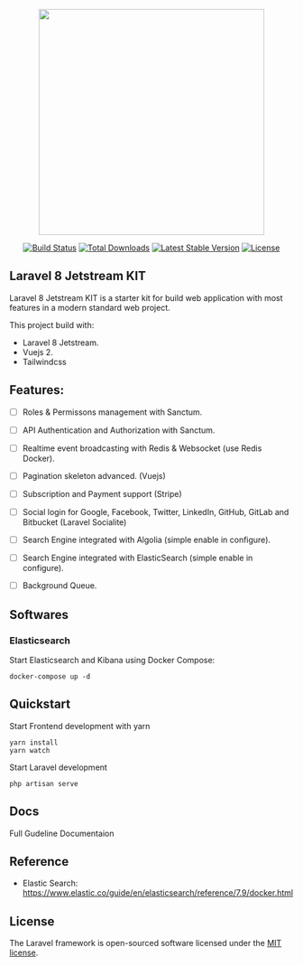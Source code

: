 <p align="center"><a href="https://laravel.com" target="_blank"><img src="https://raw.githubusercontent.com/laravel/art/master/logo-lockup/5%20SVG/2%20CMYK/1%20Full%20Color/laravel-logolockup-cmyk-red.svg" width="400"></a></p>

<p align="center">
<a href="https://travis-ci.org/laravel/framework"><img src="https://travis-ci.org/laravel/framework.svg" alt="Build Status"></a>
<a href="https://packagist.org/packages/laravel/framework"><img src="https://poser.pugx.org/laravel/framework/d/total.svg" alt="Total Downloads"></a>
<a href="https://packagist.org/packages/laravel/framework"><img src="https://poser.pugx.org/laravel/framework/v/stable.svg" alt="Latest Stable Version"></a>
<a href="https://packagist.org/packages/laravel/framework"><img src="https://poser.pugx.org/laravel/framework/license.svg" alt="License"></a>
</p>

## Laravel 8 Jetstream KIT

Laravel 8 Jetstream KIT is a starter kit for build web application with most features in a modern standard web project.

This project build with:

- Laravel 8 Jetstream.
- Vuejs 2.
- Tailwindcss

## Features:

- [ ] Roles & Permissons management with Sanctum.
- [ ] API Authentication and Authorization with Sanctum.
- [ ] Realtime event broadcasting with Redis & Websocket (use Redis Docker).
- [ ] Pagination skeleton advanced. (Vuejs)
- [ ] Subscription and Payment support (Stripe)
- [ ] Social login for Google, Facebook, Twitter, LinkedIn, GitHub, GitLab and Bitbucket (Laravel Socialite)
- [ ] Search Engine integrated with Algolia (simple enable in configure).
- [ ] Search Engine integrated with ElasticSearch (simple enable in configure).
- [ ] Background Queue.


## Softwares

### Elasticsearch

Start Elasticsearch and Kibana using Docker Compose:

```shell
docker-compose up -d
```

## Quickstart

Start Frontend development with yarn

```shell
yarn install
yarn watch
```

Start Laravel development

```shell
php artisan serve
```

## Docs

Full Gudeline Documentaion

## Reference

- Elastic Search: https://www.elastic.co/guide/en/elasticsearch/reference/7.9/docker.html



## License

The Laravel framework is open-sourced software licensed under the [MIT license](https://opensource.org/licenses/MIT).
